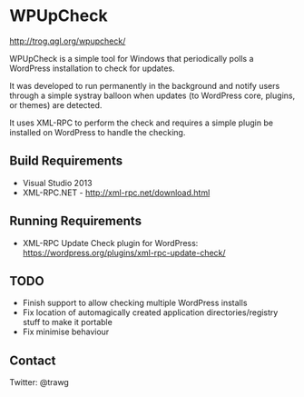 # WPUpCheck

http://trog.qgl.org/wpupcheck/

WPUpCheck is a simple tool for Windows that periodically polls a WordPress installation to check for updates.

It was developed to run permanently in the background and notify users through a simple systray balloon when updates (to WordPress core, plugins, or themes) are detected. 

It uses XML-RPC to perform the check and requires a simple plugin be installed on WordPress to handle the checking. 

## Build Requirements

* Visual Studio 2013
* XML-RPC.NET - http://xml-rpc.net/download.html

## Running Requirements

* XML-RPC Update Check plugin for WordPress: https://wordpress.org/plugins/xml-rpc-update-check/

## TODO

* Finish support to allow checking multiple WordPress installs
* Fix location of automagically created application directories/registry stuff to make it portable
* Fix minimise behaviour

## Contact

Twitter: @trawg
